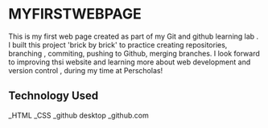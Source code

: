 # MYFIRSTWEBPAGE

This is my first web page created as part of my Git and github learning lab .
I built this project 'brick by brick' to practice creating repositories, branching , commiting, pushing to Github, merging branches.
I look forward to improving thsi website and learning more about web development and version control , during my time at Perscholas!

## Technology Used 
_HTML
_CSS
_github desktop
_github.com
